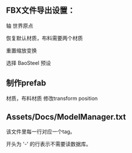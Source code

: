 ## FBX文件导出设置：

轴 世界原点

恢复默认材质，布料需要两个材质

重置缩放变换

选择 BaoSteel 预设

## 制作prefab
材质，布料材质
修改transform position

## Assets/Docs/ModelManager.txt
该文件里每一行对应一个tag。

开头为 '-' 的行表示不需要读数据库。